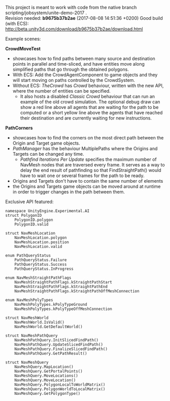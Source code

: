 This project is meant to work with code from the native branch scripting/jobsystem/unite-demo-2017 .\
Revision needed: **b9675b37b2ae** (2017-08-08 14:51:36 +0200)
Good build (with ECS): http://beta.unity3d.com/download/b9675b37b2ae/download.html

Example scenes:

**CrowdMoveTest**

- showcases how to find paths between many source and destination points in parallel and time-sliced, and have entities move along simplified paths that go through the obtained polygons.
- With ECS: Add the CrowdAgentComponent to game objects and they will start moving on paths controlled by the CrowdSystem.
- Without ECS: _TheCrowd_ has _Crowd_ behaviour, written with the new API, where the number of entities can be specified.
    - It also hosts a disabled _Classic Crowd_ behaviour that can run an example of the old crowd simulation. The optional debug draw can show a red line above all agents that are waiting for the path to be computed or a short yellow line above the agents that have reached their destination and are currently waiting for new instructions.


**PathCorners**

- showcases how to find the corners on the most direct path between the Origin and Target game objects.
- _PathManager_ has the behaviour MultiplePaths where the Origins and Targets can be changed any time.
    - _Pathfind Iterations Per Update_ specifies the maximum number of NavMesh nodes that are traversed every frame. It serves as a way to delay the end result of pathfinding so that FindStraightPath() would have to wait one or several frames for the path to be ready.
- Origins and Targets don't have to contain the same number of elements
- the Origins and Targets game objects can be moved around at runtime in order to trigger changes in the path between them.

Exclusive API featured:

    namespace UnityEngine.Experimental.AI
    struct PolygonID
        PolygonID.polygon
        PolygonID.valid

    struct NavMeshLocation
        NavMeshLocation.polygon
        NavMeshLocation.position
        NavMeshLocation.valid
    
    enum PathQueryStatus
        PathQueryStatus.Failure
        PathQueryStatus.Success
        PathQueryStatus.InProgress

    enum NavMeshStraightPathFlags
        NavMeshStraightPathFlags.kStraightPathStart
        NavMeshStraightPathFlags.kStraightPathEnd
        NavMeshStraightPathFlags.kStraightPathOffMeshConnection

    enum NavMeshPolyTypes
        NavMeshPolyTypes.kPolyTypeGround
        NavMeshPolyTypes.kPolyTypeOffMeshConnection

    struct NavMeshWorld
        NavMeshWorld.IsValid()
        NavMeshWorld.GetDefaultWorld()

    struct NavMeshPathQuery
        NavMeshPathQuery.InitSlicedFindPath()
        NavMeshPathQuery.UpdateSlicedFindPath()
        NavMeshPathQuery.FinalizeSlicedFindPath()
        NavMeshPathQuery.GetPathResult()

    struct NavMeshQuery
        NavMeshQuery.MapLocation()
        NavMeshQuery.GetPortalPoints()
        NavMeshQuery.MoveLocations()
        NavMeshQuery.MoveLocation()
        NavMeshQuery.PolygonLocalToWorldMatrix()
        NavMeshQuery.PolygonWorldToLocalMatrix()
        NavMeshQuery.GetPolygonType()
